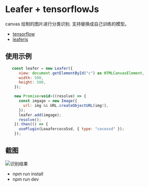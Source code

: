 # Leafer + tensorflowJs

canvas 绘制的图片进行分类识别. 支持替换成自己训练的模型。

- [tensorflow](https://www.tensorflow.org/js?hl=zh-cn)
- [leaferjs](https://github.com/leaferjs/ui)

## 使用示例

```js
   const leafer = new Leafer({
      view: document.getElementById("c") as HTMLCanvasElement,
      width: 500,
      height: 500,
    });

    new Promise<void>((resolve) => {
      const imgage = new Image({
        url: img && URL.createObjectURL(img!),
      });
      leafer.add(imgage);
      resolve();
    }).then(() => {
      usePlugin(LeaafercocoSsd, { type: "cocossd" });
    });

```

## 截图

![识别结果]('./public/sso.png'')

- npm run install
- npm run dev
